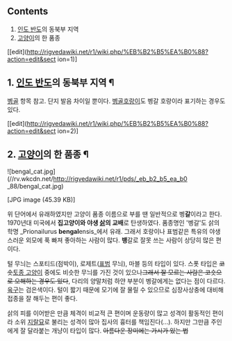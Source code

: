 ## Contents

    

1. [인도 반도](%EC%9D%B8%EB%8F%84%20%EB%B0%98%EB%8F%84.md)의 동북부 지역 
2. [고양이](%EA%B3%A0%EC%96%91%EC%9D%B4.md)의 한 품종 

[[edit](http://rigvedawiki.net/r1/wiki.php/%EB%B2%B5%EA%B0%88?action=edit&sect
ion=1)]

## 1. [인도 반도](%EC%9D%B8%EB%8F%84%20%EB%B0%98%EB%8F%84.md)의 동북부 지역 ¶

[벵골](%EB%B2%B5%EA%B3%A8.md) 항목 참고. 단지 발음 차이일 뿐이다. [벵골호랑이](%EB%B2%B5%EA%B3%A8%20%ED%98%B8%EB%9E%91%EC%9D%B4.md)도 벵갈 호랑이라 표기하는 경우도
있다.

  

[[edit](http://rigvedawiki.net/r1/wiki.php/%EB%B2%B5%EA%B0%88?action=edit&sect
ion=2)]

## 2. [고양이](%EA%B3%A0%EC%96%91%EC%9D%B4.md)의 한 품종 ¶

![bengal_cat.jpg](//rv.wkcdn.net/http://rigvedawiki.net/r1/pds/_eb_b2_b5_ea_b0
_88/bengal_cat.jpg)

[JPG image (45.39 KB)]

  

위 단어에서 유래하였지만 고양이 품종 이름으로 부를 땐 일반적으로 벵**갈**이라고 한다. 1970년대 미국에서 **집고양이와 야생
[삵](%EC%82%B5.md)의 교배**로 탄생하였다. 품종명인 '벵갈'도 삵의 학명 _Prionailurus
**bengal**ensis_에서 유래. 그래서 호랑이나 표범같은 특유의 야생스러운 외모에 푹 빠져 좋아하는 사람이 많다. **뱅**갈로
잘못 쓰는 사람이 상당히 많은 편이다.

  

털 무늬는 스포티드(점박이), 로제트([표범](%ED%91%9C%EB%B2%94.md) 무늬), 마블 등의 타입이 있다. 스폿 타입은
<del>코숏</del>[토종 고양이](%ED%86%A0%EC%A2%85%20%EA%B3%A0%EC%96%91%EC%9D%B4.md)
중에도 비슷한 무늬를 가진 것이 있으나<del>그래서 잘 모르는 사람은 코숏으로 오해하는 경우도 있다</del>, 다리의 양말처럼 하얀
부분이 벵갈에게는 없다는 점이 다르다. [육구](%EC%9C%A1%EA%B5%AC.md)는 검은색이다. 털이 짧기 때문에 모기에 잘
물릴 수 있으므로 심장사상충에 대비해 접종을 잘 해두는 편이 좋다.

  

삵의 피를 이어받은 만큼 체격이 비교적 큰 편이며 운동량이 많고 성격이 활동적인 편이라 소위
[지랄묘](%EC%A7%80%EB%9E%84%EB%AC%98.md)로 불리는 성격이 많아 집사의 흉터를 책임진다(...). 하지만
그만큼 주인에게 잘 달라붙는 개냥이 타입이 많다. <del>아름다운 장미에는 가시가 있는 법</del>

